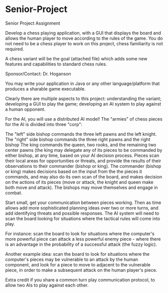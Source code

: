 # Senior-Project
Senior Project Assignment

Develop a chess playing application, with a GUI that displays the board and allows the human player to move according to the rules of the game.   You do not need to be a chess player to work on this project, chess familiarity is not required.

A chess variant will be the goal (attached file) which adds some new features and capabilities to standard chess rules.

Sponsor/Contact: Dr. Hoganson

You may write your application in Java or any other language/platform that produces a sharable game executable.

Clearly there are multiple aspects to this project:  understanding the variant; developing a GUI to play the game;  developing an AI system to play against a human opponent.

For the AI, you will use a distributed AI model!   The "armies" of chess pieces for the AI is divided into three "corp":

The "left" side bishop commands the three left pawns and the left knight.
The "right" side bishop commands the three right pawns and the right bishop
The king commands the queen, two rooks, and the remaining two center pawns (the king may delegate any of its pieces to be commanded by either bishop, at any time, based on your AI decision process.
Pieces scan their local areas for opportunities or threats, and provide the results of their observations to their commander (bishop or king).   The commander (bishop or king) makes decisions based on the input from the the pieces it commands, and may also do its own scan of the board, and makes decision on the actions of its pieces (move or attack, the knight and queen make both move and attack).  The bishops may move themselves and engage in combat.

Start small, get your communication between pieces working.  Then as time allows add more sophisticated planning ideas over two or more turns, and add identifying threats and possible responses.  The AI system will need to scan the board looking for situations where the tactical rules will come into play.

For instance: scan the board to look for situations where the computer's more powerful piece can attack a less powerful enemy piece - where there is an advantage in the probability of a successful attack (the fuzzy logic).

Another example idea:  scan the board to look for situations where the computer's pieces may be vulnerable to an attack by the human component, and look for a piece to move to adjacent to the vulnerable piece, in order to make a subsequent attack on the human player's piece.  

Extra credit if you share a common turn play communication protocol, to allow two AIs to play against each other.
